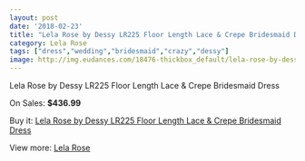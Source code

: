 ```yaml
---
layout: post
date: '2018-02-23'
title: "Lela Rose by Dessy LR225 Floor Length Lace & Crepe Bridesmaid Dress"
category: Lela Rose
tags: ["dress","wedding","bridesmaid","crazy","dessy"]
image: http://img.eudances.com/18476-thickbox_default/lela-rose-by-dessy-lr225-floor-length-lace-crepe-bridesmaid-dress.jpg
---
```

Lela Rose by Dessy LR225 Floor Length Lace & Crepe Bridesmaid Dress

On Sales: **$436.99**
<a href="https://www.eudances.com/en/lela-rose/5454-lela-rose-by-dessy-lr225-floor-length-lace-crepe-bridesmaid-dress.html"><amp-img layout="responsive" width="600" height="600" src="//img.eudances.com/18476-thickbox_default/lela-rose-by-dessy-lr225-floor-length-lace-crepe-bridesmaid-dress.jpg" alt="Lela Rose by Dessy LR225 Floor Length Lace & Crepe Bridesmaid Dress 0" /></a>
<a href="https://www.eudances.com/en/lela-rose/5454-lela-rose-by-dessy-lr225-floor-length-lace-crepe-bridesmaid-dress.html"><amp-img layout="responsive" width="600" height="600" src="//img.eudances.com/18477-thickbox_default/lela-rose-by-dessy-lr225-floor-length-lace-crepe-bridesmaid-dress.jpg" alt="Lela Rose by Dessy LR225 Floor Length Lace & Crepe Bridesmaid Dress 1" /></a>

Buy it: [Lela Rose by Dessy LR225 Floor Length Lace & Crepe Bridesmaid Dress](https://www.eudances.com/en/lela-rose/5454-lela-rose-by-dessy-lr225-floor-length-lace-crepe-bridesmaid-dress.html "Lela Rose by Dessy LR225 Floor Length Lace & Crepe Bridesmaid Dress")

View more: [Lela Rose](https://www.eudances.com/en/96-lela-rose "Lela Rose")